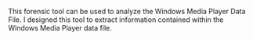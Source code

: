 This forensic tool can be used to analyze the Windows Media Player Data File. I designed this tool to extract information contained within the Windows Media Player data file.